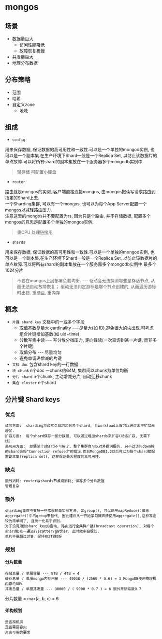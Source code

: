 # mongos

## 场景

- 数据量巨大
  - 访问性能降低
  - 故障恢复极慢
- 并发量巨大
- 地理分布数据

## 分布策略

- 范围
- 哈希
- 自定义zone
  - 地域

## 组成

- `config`  

用来保存数据, 保证数据的高可用性和一致性.可以是一个单独的mongod实例, 也可以是一个副本集.在生产环境下Shard一般是一个Replica Set, 以防止该数据片的单点故障.可以将所有shard的副本集放在一个服务器多个mongodb实例中.  

> 轻存储 可配置小硬盘
  
- `router`  

路由就是mongos的实例, 客户端直接连接mongos, 由mongos把读写请求路由到指定的Shard上去.  
一个Sharding集群, 可以有一个mongos, 也可以为每个App Server配置一个mongos以减轻路由压力.  
注意这里的mongos并不要配置为rs, 因为只是个路由, 并不存储数据, 配置多个mongos的意思是配置多个单独的mongos实例.  

> 重CPU 处理链接用

- `shards`  

用来保存数据, 保证数据的高可用性和一致性.可以是一个单独的mongod实例, 也可以是一个副本集.在生产环境下Shard一般是一个Replica Set, 以防止该数据片的单点故障.可以将所有shard的副本集放在一个服务器多个mongodb实例中.最多个1024分片  

> 不要在mongos上层部署负载均衡. --- 驱动会无法探测哪些是存活节点, 从而无法自动故障恢复； 驱动无法判定游标是哪个节点创建的, 从而遍历游标时出错.
> 重硬盘, 重内存

## 概念

- `片键 shard key` 文档中的一或多个字段
  - 取值基数尽量大 cardinality --- 尽量大(如 ID),避免很大的块出现.可考虑组合片键增加基数(如 uid+time)
  - 分散写集中读 --- 写分散分摊压力, 定向性读(一次查询到某一片键, 而非多个片键)
  - 取值分布 --- 尽量均匀
  - 避免单调递增减的片键
- `文档 doc` 包含shard key的一行数据
- `块 chunk` n个doc 一chunk约64M, 集群间以chunk为单位均衡
- `分片 shard` n个chunk, 主动增减分片, 自动迁移chunk
- `集合 cluster` n个shard
  
## 分片键 Shard keys  

### 优点  

    读写方面:  sharding将读写负载均匀到各个shard, 且workload上限可以通过水平扩展来增加.  
    扩容方面:  每个shard保存一部分数据, 可以通过增加shards来扩容(动态扩容, 无需下线).  
    高可用方面:  即便某个shard不可用了, 整个集群也可以对外提供服务, 只不过访问down掉的shard会报"Connection refused"的错误.而且MongoDB3.2以后可以为每个shard都配置副本集(replica set), 这样保证最大程度的高可用性.  

### 缺点  

    额外消耗: router与shards节点间消耗; 读写多个分片数据
    管理复杂

### 额外  

    sharding集群不支持一些常规的单实例方法, 如group(), 可以使用mapReduce()或者aggregate()中的group来替代, 因此建议从一开始学习就直接使用aggregate(),这种写法较为简单明了, 且统一化易于识别.  
    对于没有用到shard key的查询, 路由进行全集群广播(broadcast operation), 对每个shard都查一遍进行scatter/gather, 此时效率会很低.  
    单片不要超过3TB, 保持在2TB较好

### 规划

#### 分片数量

    存储总量 / 单服容量 --- 8TB / 4TB = 4
    缓存总量 / 单服mongo内存用量 --- 400GB / (256G * 0.6) = 3 MongoDB使用物理机内存的60%
    并发总量 / 单服并发量 --- 30000 / ( 9000 * 0.7 ) = 6 额外开销系数0.7

分片数量 = max(a, b, c) = 6

#### 架构规划

    是否跨机房
    是否需要容灾
    对高可用的要求
